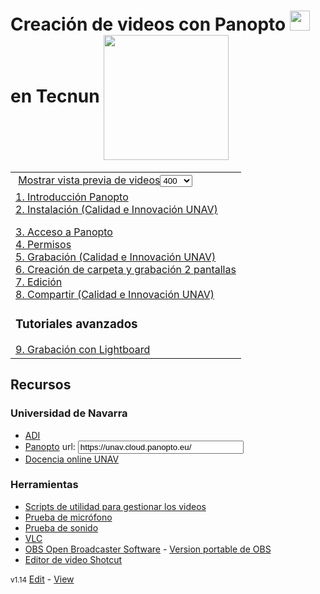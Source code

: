 # Creación de videos con Panopto <img id="5e68b12275ef8e0fc17b4167" alt="" data-title="" data-genially-id="5e689ce945d9ae0fc61263d4" data-disable-titles="0" class="genially-view-image " src="https://s3.eu-west-1.amazonaws.com/genial.ly/5c618bb6850ce21affa93343/a6313bec-cf9b-441c-b7e2-3545d1e9c6be.png" width="32" height="32" style="opacity: 1;"> en Tecnun <img style="vertical-align: middle;" width="200" src="https://www.nicolasserrano.com/CS/HTML/Tecnun_logo.png">

<script type="text/javascript" src="https://www.nicolasserrano.com/tools/libraries/setIframesForPanopto.js"></script>
<link rel="stylesheet" type="text/css" href="https://www.nicolasserrano.com/tools/libraries/material.css" />

<table>
<tr>
<td>
 <a onclick="setVideoIcons(this)" href="javascript:void(0);">Mostrar vista previa de videos</a><select id="iframeSize" name="ifsize" size="1">
<option value="100">100</option>
<option value="200">200</option>
<option value="400" selected="selected">400</option>
<option value="600">600</option>
<option value="720">720</option>
<option value="800">800</option>
<option value="1080">1080</option>
</select>
</td>
</tr>

<tr>

<td>
  <a href="https://unav.cloud.panopto.eu/Panopto/Pages/Viewer.aspx?id=f8246d24-f64e-4bd2-8cc5-ab7c009cef97">1. Introducción Panopto</a><BR>
<a href="https://unav.cloud.panopto.eu/Panopto/Pages/Viewer.aspx?id=3cbaf61b-810f-4a0a-a070-ab7b00b767dc">2. Instalación (Calidad e Innovación UNAV)</a><BR>

<a href="https://unav.cloud.panopto.eu/Panopto/Pages/Viewer.aspx?id=54efa5bb-8a80-41b1-b9d2-ab7c00a74975">3. Acceso a Panopto</a><BR>
<a href="https://unav.cloud.panopto.eu/Panopto/Pages/Viewer.aspx?id=48d8b62c-c46a-441a-af82-ab7c00a85e96">4. Permisos</a><BR>
<a href="https://unav.cloud.panopto.eu/Panopto/Pages/Viewer.aspx?id=3c2c1072-7da0-4a62-99f0-ab7b00b767a5">5. Grabación  (Calidad e Innovación UNAV)</a><BR>
<a href="https://unav.cloud.panopto.eu/Panopto/Pages/Viewer.aspx?id=0acf667b-3d4b-4882-957b-ab7c00aa11ca">6. Creación de carpeta y grabación 2 pantallas</a><BR>
<a href="https://unav.cloud.panopto.eu/Panopto/Pages/Viewer.aspx?id=c52786da-c431-4f68-ac52-ab7f00b1a68c">7. Edición</a><BR>
<a href="https://unav.cloud.panopto.eu/Panopto/Pages/Viewer.aspx?id=ab5aedd7-b642-40c3-90d5-ab7b00b767fc">8. Compartir (Calidad e Innovación UNAV)</a><BR>  
<h3>Tutoriales avanzados</h3>
<a href="https://unav.cloud.panopto.eu/Panopto/Pages/Viewer.aspx?id=e0d525ef-a60a-4004-b878-ab7c009e11ef">9. Grabación con Lightboard</a><BR>
</td>
</tr>
</table>
  
## Recursos
### Universidad de Navarra
- [ADI](https://aula-virtual.unav.edu/?_ga=2.223989851.1937972574.1584181306-76330474.1566228283)
- [Panopto](https://unav.cloud.panopto.eu/) url: <input type="text" size="30" value="https://unav.cloud.panopto.eu/" />
- [Docencia online UNAV](https://www.unav.edu/docencia-online)
### Herramientas
- [Scripts de utilidad para gestionar los videos](Scripts)
- [Prueba de micrófono](https://www.onlinemictest.com/)
- [Prueba de sonido](https://www.youtube.com/watch?v=OPC92IIkrpU)
- [VLC](https://www.videolan.org/)
- [OBS Open Broadcaster Software](https://obsproject.com/) - [Version portable de OBS](https://portableapps.com/apps/music_video/obs-studio-portable)
- [Editor de video Shotcut](https://shotcut.org/)

<link  rel="stylesheet" href="style.css">
<style>
div.markdown-body:first-child h1:first-child{
    display: none;
}
html body div.container-lg.px-3.my-5.markdown-body {
    margin-top: 0px;
}
</style>
<script>document.title = "Videos con Panopto"</script>

<small>v1.14</small> [Edit](https://github.com/nicolasserrano/nicolasserrano.github.io/edit/master/Panopto/README.md) - [View](http://nicolasserrano.github.io/Panopto/)

